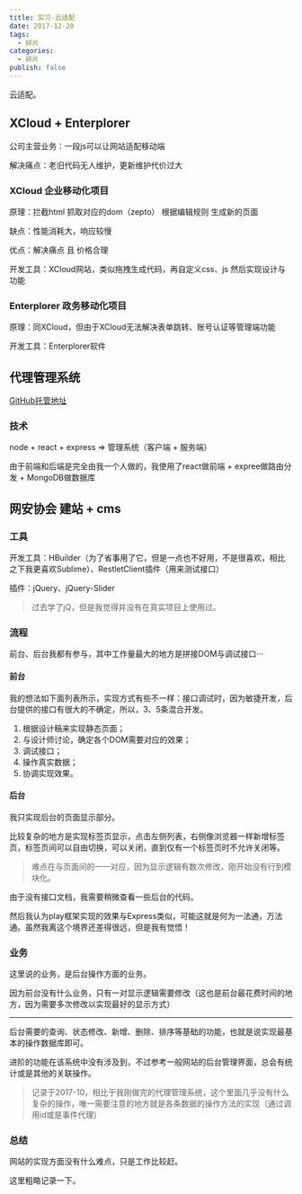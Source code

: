 ```yaml
---
title: 实习-云适配
date: 2017-12-20
tags: 
  - 碎片
categories: 
  - 碎片
publish: false
---
```


云适配。

<!--more-->

## XCloud + Enterplorer

公司主营业务：一段js可以让网站适配移动端

解决痛点：老旧代码无人维护，更新维护代价过大

### XCloud 企业移动化项目

原理：拦截html 抓取对应的dom（zepto） 根据编辑规则 生成新的页面

缺点：性能消耗大，响应较慢

优点：解决痛点 且 价格合理

开发工具：XCloud网站，类似拖拽生成代码，再自定义css、js 然后实现设计与功能

### Enterplorer 政务移动化项目

原理：同XCloud，但由于XCloud无法解决表单跳转、账号认证等管理端功能

开发工具：Enterplorer软件

## 代理管理系统

[GitHub托管地址](https://github.com/ljw-bigtail/Agent-CMS)

### 技术

node + react + express => 管理系统（客户端 + 服务端）

由于前端和后端是完全由我一个人做的，我使用了react做前端 + expree做路由分发 + MongoDB做数据库

## 网安协会 建站 + cms

### 工具

开发工具：HBuilder（为了省事用了它，但是一点也不好用，不是很喜欢，相比之下我更喜欢Sublime）、RestletClient插件（用来测试接口）

插件：jQuery、jQuery-Slider

> 过去学了jQ，但是我觉得并没有在真实项目上使用过。

### 流程

前台、后台我都有参与，其中工作量最大的地方是拼接DOM与调试接口···

#### 前台

我的想法如下面列表所示，实现方式有些不一样：接口调试时，因为敏捷开发，后台提供的接口有很大的不确定，所以，3、5条混合开发。

1. 根据设计稿来实现静态页面；
2. 与设计师讨论，确定各个DOM需要对应的效果；
3. 调试接口；
4. 操作真实数据；
5. 协调实现效果。

#### 后台

我只实现后台的页面显示部分。

比较复杂的地方是实现标签页显示，点击左侧列表，右侧像浏览器一样新增标签页，标签页间可以自由切换，可以关闭，直到仅有一个标签页时不允许关闭等。

> 难点在与页面间的一一对应，因为显示逻辑有数次修改，刚开始没有行到模块化。

由于没有接口文档，我需要稍微查看一些后台的代码。

然后我认为play框架实现的效果与Express类似，可能这就是何为一法通，万法通。虽然我离这个境界还差得很远，但是我有觉悟！

### 业务

这里说的业务，是后台操作方面的业务。

因为前台没有什么业务，只有一对显示逻辑需要修改（这也是前台最花费时间的地方，因为需要多次修改以实现最好的显示方式）

---

后台需要的查询、状态修改、新增、删除、排序等基础的功能，也就是说实现最基本的操作数据库即可。

进阶的功能在该系统中没有涉及到，不过参考一般网站的后台管理界面，总会有统计或是其他的关联操作。

> 记录于2017-10，相比于我刚做完的代理管理系统，这个里面几乎没有什么复杂的操作，唯一需要注意的地方就是各条数据的操作方法的实现（通过调用id或是事件代理）

### 总结

网站的实现方面没有什么难点，只是工作比较赶。

这里粗略记录一下。
